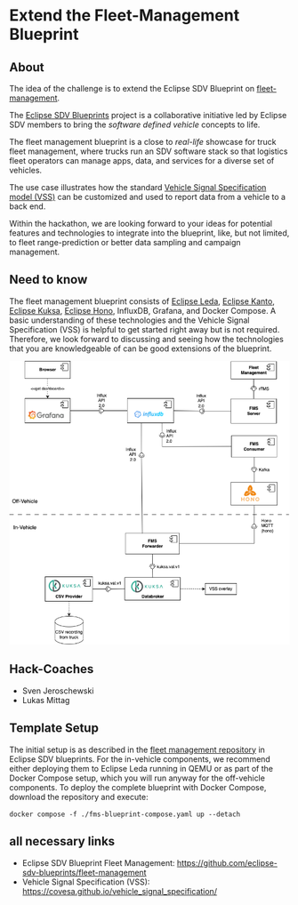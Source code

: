 # Extend the Fleet-Management Blueprint

## About

The idea of the challenge is to extend the Eclipse SDV Blueprint on [fleet-management](https://github.com/eclipse-sdv-blueprints/fleet-management).

The [Eclipse SDV Blueprints](https://github.com/eclipse-sdv-blueprints) project is a collaborative initiative
led by Eclipse SDV members to bring the *software defined vehicle* concepts to life.

The fleet management blueprint is a close to *real-life* showcase
for truck fleet management, where trucks run an SDV software stack so that logistics fleet operators can
manage apps, data, and services for a diverse set of vehicles.

The use case illustrates how the standard [Vehicle Signal Specification model (VSS)](https://covesa.github.io/vehicle_signal_specification/) can be customized and used to report data from a vehicle
to a back end.

Within the hackathon, we are looking forward to your ideas for potential features and technologies to integrate into the blueprint, like, but not limited, to fleet range-prediction or better data sampling and campaign management.

## Need to know

The fleet management blueprint consists of [Eclipse Leda](https://eclipse-leda.github.io/leda/), [Eclipse Kanto](https://github.com/eclipse-kanto), [Eclipse Kuksa](https://eclipse-kuksa.github.io/kuksa-website/), [Eclipse Hono](https://github.com/eclipse-hono/hono), InfluxDB, Grafana, and Docker Compose. A basic understanding of these technologies and the Vehicle Signal Specification (VSS) is helpful to get started right away but is not required. Therefore, we look forward to discussing and seeing how the technologies that you are knowledgeable of can be good extensions of the blueprint.

![fleet management architecture](./fleet-management-architecture.png)

## Hack-Coaches

- Sven Jeroschewski
- Lukas Mittag

## Template Setup

The initial setup is as described in the [fleet management repository](https://github.com/eclipse-sdv-blueprints/fleet-management) in Eclipse SDV blueprints. For the in-vehicle components, we recommend either deploying them to Eclipse Leda running in QEMU or as part of the Docker Compose setup, which you will run anyway for the off-vehicle components. To deploy the complete blueprint with Docker Compose, download the repository and execute:

```
docker compose -f ./fms-blueprint-compose.yaml up --detach
```

## all necessary links

- Eclipse SDV Blueprint Fleet Management: https://github.com/eclipse-sdv-blueprints/fleet-management
- Vehicle Signal Specification (VSS): https://covesa.github.io/vehicle_signal_specification/
